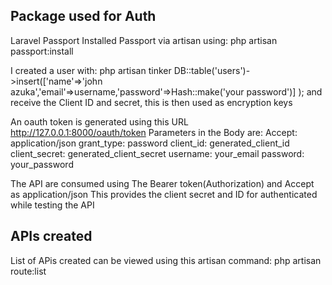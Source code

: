 ## Package used for Auth
Laravel Passport
Installed Passport via artisan using: php artisan passport:install

I created a user with:
php artisan tinker
 DB::table('users')->insert(['name'=>'john azuka','email'=>username,'password'=>Hash::make('your password')]
);
and receive the Client ID and secret, this is then used as encryption keys

An oauth token is generated using this URL http://127.0.0.1:8000/oauth/token
Parameters in the Body are:
Accept: application/json 
grant_type: password
client_id: generated_client_id
client_secret: generated_client_secret
username: your_email
password: your_password

The API are consumed using The Bearer token(Authorization) and Accept as application/json 
This provides the client secret and ID for authenticated while testing the API

## APIs created
List of APis created can be viewed using this artisan command: php artisan route:list


